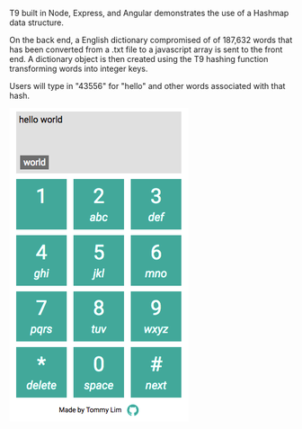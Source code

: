 T9 built in Node, Express, and Angular demonstrates the use of a Hashmap data structure.

On the back end, a English dictionary compromised of of 187,632 words that has been converted from a .txt file to a javascript array is sent to the front end.  A dictionary object is then created using the T9 hashing function transforming words into integer keys.

Users will type in "43556" for "hello" and other words associated with that hash.

![screenshot](./public/img/demo.png)
